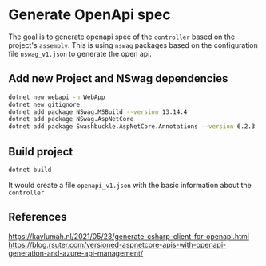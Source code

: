 # Generate OpenApi spec

The goal is to generate openapi spec of the `controller` based on the project's `assembly`.
This is using `nswag` packages  based on the configuration file `nswag_v1.json` to generate the open api.

## Add new Project and NSwag dependencies

```sh
dotnet new webapi -n WebApp
dotnet new gitignore
dotnet add package NSwag.MSBuild --version 13.14.4
dotnet add package NSwag.AspNetCore
dotnet add package Swashbuckle.AspNetCore.Annotations --version 6.2.3
```

## Build project

```sh
dotnet build
```

It would create a file `openapi_v1.json` with the basic information about the `controller`

## References

<https://kaylumah.nl/2021/05/23/generate-csharp-client-for-openapi.html>
<https://blog.rsuter.com/versioned-aspnetcore-apis-with-openapi-generation-and-azure-api-management/>
